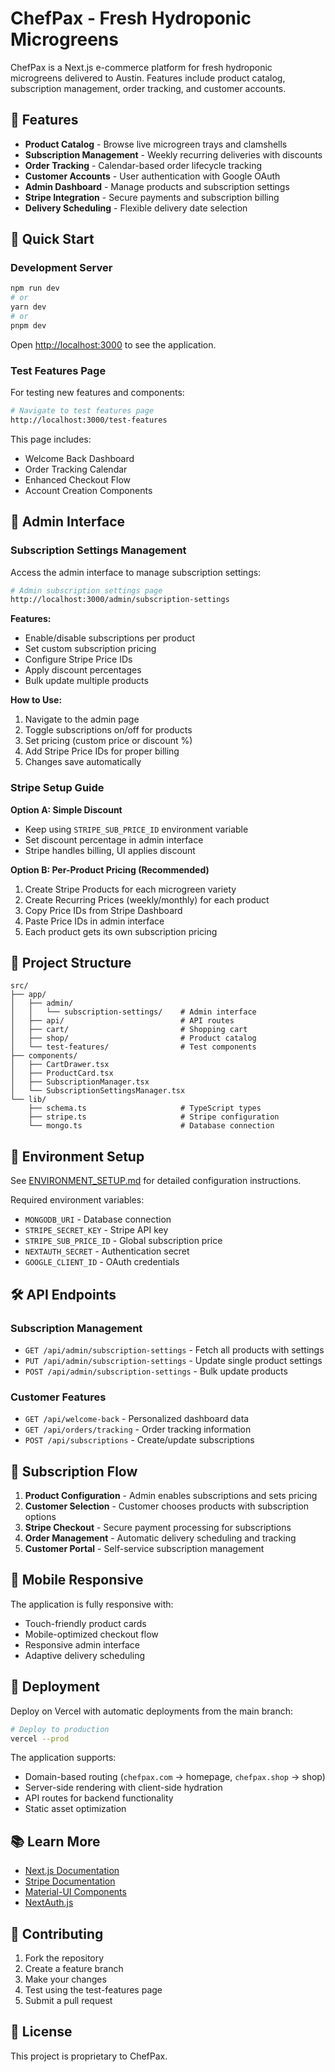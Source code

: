 # ChefPax - Fresh Hydroponic Microgreens

ChefPax is a Next.js e-commerce platform for fresh hydroponic microgreens delivered to Austin. Features include product catalog, subscription management, order tracking, and customer accounts.

## 🌱 Features

- **Product Catalog** - Browse live microgreen trays and clamshells
- **Subscription Management** - Weekly recurring deliveries with discounts
- **Order Tracking** - Calendar-based order lifecycle tracking
- **Customer Accounts** - User authentication with Google OAuth
- **Admin Dashboard** - Manage products and subscription settings
- **Stripe Integration** - Secure payments and subscription billing
- **Delivery Scheduling** - Flexible delivery date selection

## 🚀 Quick Start

### Development Server

```bash
npm run dev
# or
yarn dev
# or
pnpm dev
```

Open [http://localhost:3000](http://localhost:3000) to see the application.

### Test Features Page

For testing new features and components:

```bash
# Navigate to test features page
http://localhost:3000/test-features
```

This page includes:
- Welcome Back Dashboard
- Order Tracking Calendar
- Enhanced Checkout Flow
- Account Creation Components

## 🔧 Admin Interface

### Subscription Settings Management

Access the admin interface to manage subscription settings:

```bash
# Admin subscription settings page
http://localhost:3000/admin/subscription-settings
```

**Features:**
- Enable/disable subscriptions per product
- Set custom subscription pricing
- Configure Stripe Price IDs
- Apply discount percentages
- Bulk update multiple products

**How to Use:**
1. Navigate to the admin page
2. Toggle subscriptions on/off for products
3. Set pricing (custom price or discount %)
4. Add Stripe Price IDs for proper billing
5. Changes save automatically

### Stripe Setup Guide

**Option A: Simple Discount**
- Keep using `STRIPE_SUB_PRICE_ID` environment variable
- Set discount percentage in admin interface
- Stripe handles billing, UI applies discount

**Option B: Per-Product Pricing (Recommended)**
1. Create Stripe Products for each microgreen variety
2. Create Recurring Prices (weekly/monthly) for each product
3. Copy Price IDs from Stripe Dashboard
4. Paste Price IDs in admin interface
5. Each product gets its own subscription pricing

## 📁 Project Structure

```
src/
├── app/
│   ├── admin/
│   │   └── subscription-settings/    # Admin interface
│   ├── api/                          # API routes
│   ├── cart/                         # Shopping cart
│   ├── shop/                         # Product catalog
│   └── test-features/                # Test components
├── components/
│   ├── CartDrawer.tsx
│   ├── ProductCard.tsx
│   ├── SubscriptionManager.tsx
│   └── SubscriptionSettingsManager.tsx
└── lib/
    ├── schema.ts                     # TypeScript types
    ├── stripe.ts                     # Stripe configuration
    └── mongo.ts                      # Database connection
```

## 🔑 Environment Setup

See [ENVIRONMENT_SETUP.md](./ENVIRONMENT_SETUP.md) for detailed configuration instructions.

Required environment variables:
- `MONGODB_URI` - Database connection
- `STRIPE_SECRET_KEY` - Stripe API key
- `STRIPE_SUB_PRICE_ID` - Global subscription price
- `NEXTAUTH_SECRET` - Authentication secret
- `GOOGLE_CLIENT_ID` - OAuth credentials

## 🛠️ API Endpoints

### Subscription Management
- `GET /api/admin/subscription-settings` - Fetch all products with settings
- `PUT /api/admin/subscription-settings` - Update single product settings
- `POST /api/admin/subscription-settings` - Bulk update products

### Customer Features
- `GET /api/welcome-back` - Personalized dashboard data
- `GET /api/orders/tracking` - Order tracking information
- `POST /api/subscriptions` - Create/update subscriptions

## 🎯 Subscription Flow

1. **Product Configuration** - Admin enables subscriptions and sets pricing
2. **Customer Selection** - Customer chooses products with subscription options
3. **Stripe Checkout** - Secure payment processing for subscriptions
4. **Order Management** - Automatic delivery scheduling and tracking
5. **Customer Portal** - Self-service subscription management

## 📱 Mobile Responsive

The application is fully responsive with:
- Touch-friendly product cards
- Mobile-optimized checkout flow
- Responsive admin interface
- Adaptive delivery scheduling

## 🚀 Deployment

Deploy on Vercel with automatic deployments from the main branch:

```bash
# Deploy to production
vercel --prod
```

The application supports:
- Domain-based routing (`chefpax.com` → homepage, `chefpax.shop` → shop)
- Server-side rendering with client-side hydration
- API routes for backend functionality
- Static asset optimization

## 📚 Learn More

- [Next.js Documentation](https://nextjs.org/docs)
- [Stripe Documentation](https://stripe.com/docs)
- [Material-UI Components](https://mui.com/)
- [NextAuth.js](https://next-auth.js.org/)

## 🤝 Contributing

1. Fork the repository
2. Create a feature branch
3. Make your changes
4. Test using the test-features page
5. Submit a pull request

## 📄 License

This project is proprietary to ChefPax.
